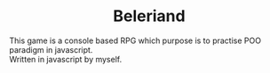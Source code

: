 <h1 align="center">Beleriand</h1>  

This game is a console based RPG which purpose is to practise POO paradigm in javascript.  
Written in javascript by myself.
